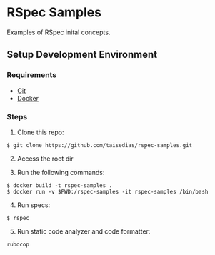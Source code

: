 # RSpec Samples

Examples of RSpec inital concepts.

## Setup Development Environment

### Requirements

* [Git](https://git-scm.com/book/en/v2/Getting-Started-Installing-Git)
* [Docker](https://docs.docker.com/get-docker/)

### Steps

1. Clone this repo:

```
$ git clone https://github.com/taisedias/rspec-samples.git
```

2. Access the root dir

3. Run the following commands:

```
$ docker build -t rspec-samples .
$ docker run -v $PWD:/rspec-samples -it rspec-samples /bin/bash
```

4. Run specs:

```
$ rspec
```

5. Run static code analyzer and code formatter:

```
rubocop
```
